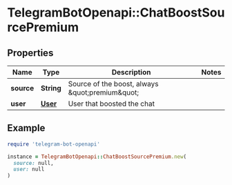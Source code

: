 # TelegramBotOpenapi::ChatBoostSourcePremium

## Properties

| Name | Type | Description | Notes |
| ---- | ---- | ----------- | ----- |
| **source** | **String** | Source of the boost, always \&quot;premium\&quot; |  |
| **user** | [**User**](User.md) | User that boosted the chat |  |

## Example

```ruby
require 'telegram-bot-openapi'

instance = TelegramBotOpenapi::ChatBoostSourcePremium.new(
  source: null,
  user: null
)
```


